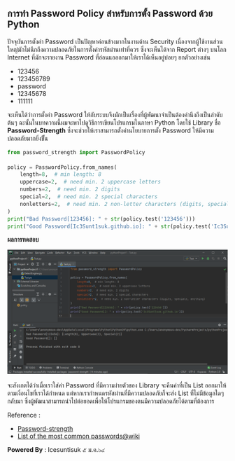 ## การทำ Password Policy สำหรับการตั้ง Password ด้วย Python

ปัจจุบันการตั้งค่า Password เป็นปัญหาค่อนข้างมากในงานด้าน Security เนื่องจากผู้ใช้งานส่วนใหญ่มักไม่นึกถึงความปลอดภัยในการตั้งค่ารหัสผ่านเท่าที่ควร ซึ่งจะเห็นได้จาก Report ต่างๆ บนโลก Internet ที่มักจะรายงาน Password ที่อ่อนแอออกมาให้เราได้เห็นอยู่บ่อยๆ ยกตัวอย่างเช่น 
* 123456
* 123456789
* password
* 12345678
* 111111
 
 จะเห็นได้ว่าการตั้งค่า Password ให้กับระบบจึงมักเป็นเรื่องที่ผู้พัฒนาจำเป็นต้องคำนึงถึงเป็นลำดับต้นๆ ฉะนั้นในบทความนี้ผมจะพาไปดูวิธีการเขียนโปรแกรมในภาษา Python โดยใช้ Library ชื่อ **Password-Strength** ซึ่งจะช่วยให้เราสามารถตั้งค่านโยบายการตั้ง Password ให้มีความปลอดภัยมากยิ่งขึั้น 

``` python
from password_strength import PasswordPolicy

policy = PasswordPolicy.from_names(
    length=8,  # min length: 8
    uppercase=2,  # need min. 2 uppercase letters
    numbers=2,  # need min. 2 digits
    special=2,  # need min. 2 special characters
    nonletters=2,  # need min. 2 non-letter characters (digits, specials, anything)
)
print("Bad Password[123456]: " + str(policy.test('123456')))
print("Good Password[Ic3Sunt1suk.github.io]: " + str(policy.test('Ic3Sunt1suk.github.io')))
```

**ผลการทดสอบ**

 ![](/KB/img/passwordpolicy.png)

 จะสังเกตได้ว่าเมื่อเราใส่ค่า Password ที่มีความง่ายตัวของ Library จะคืนค่าที่เป็น List ออกมาให้ตามเงี่อนไขที่เราได้กำหนด แต่หากเรากำหนดรหัสผ่านที่มีความปลอดภัยก็จะส่ง List ที่ไม่มีข้อมูลใดๆ กลับมา ซึ่งผู้พัฒนาสามารถนำไปต่อยอดเพื่อให้โปรแกรมของตนมีความปลอดภัยได้ตามที่ต้องการ

Reference : 
* [Password-strength](https://pypi.org/project/password-strength/)
* [List of the most common passwords@wiki](https://en.wikipedia.org/wiki/List_of_the_most_common_passwords)

**Powered By** : 
Icesuntisuk 
๕ ม.ค.๖๔